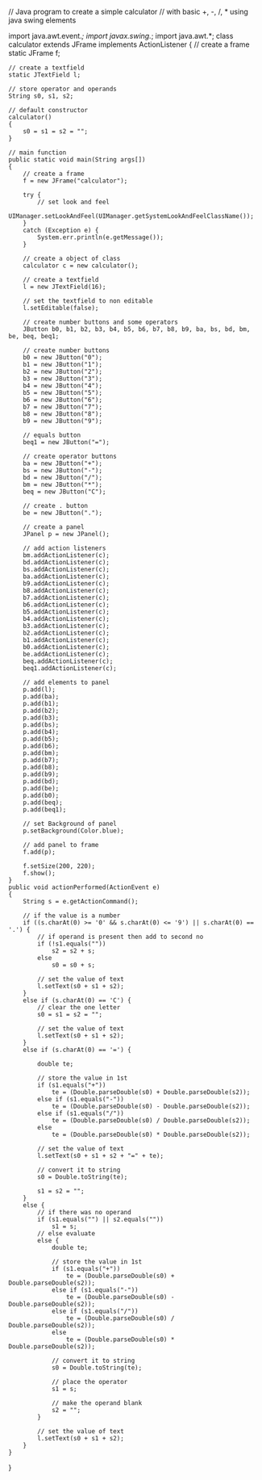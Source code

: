 // Java program to create a simple calculator
// with basic +, -, /, * using java swing elements
 
import java.awt.event.*;
import javax.swing.*;
import java.awt.*;
class calculator extends JFrame implements ActionListener {
    // create a frame
    static JFrame f;
 
    // create a textfield
    static JTextField l;
 
    // store operator and operands
    String s0, s1, s2;
 
    // default constructor
    calculator()
    {
        s0 = s1 = s2 = "";
    }
 
    // main function
    public static void main(String args[])
    {
        // create a frame
        f = new JFrame("calculator");
 
        try {
            // set look and feel
            UIManager.setLookAndFeel(UIManager.getSystemLookAndFeelClassName());
        }
        catch (Exception e) {
            System.err.println(e.getMessage());
        }
 
        // create a object of class
        calculator c = new calculator();
 
        // create a textfield
        l = new JTextField(16);
 
        // set the textfield to non editable
        l.setEditable(false);
 
        // create number buttons and some operators
        JButton b0, b1, b2, b3, b4, b5, b6, b7, b8, b9, ba, bs, bd, bm, be, beq, beq1;
 
        // create number buttons
        b0 = new JButton("0");
        b1 = new JButton("1");
        b2 = new JButton("2");
        b3 = new JButton("3");
        b4 = new JButton("4");
        b5 = new JButton("5");
        b6 = new JButton("6");
        b7 = new JButton("7");
        b8 = new JButton("8");
        b9 = new JButton("9");
 
        // equals button
        beq1 = new JButton("=");
 
        // create operator buttons
        ba = new JButton("+");
        bs = new JButton("-");
        bd = new JButton("/");
        bm = new JButton("*");
        beq = new JButton("C");
 
        // create . button
        be = new JButton(".");
 
        // create a panel
        JPanel p = new JPanel();
 
        // add action listeners
        bm.addActionListener(c);
        bd.addActionListener(c);
        bs.addActionListener(c);
        ba.addActionListener(c);
        b9.addActionListener(c);
        b8.addActionListener(c);
        b7.addActionListener(c);
        b6.addActionListener(c);
        b5.addActionListener(c);
        b4.addActionListener(c);
        b3.addActionListener(c);
        b2.addActionListener(c);
        b1.addActionListener(c);
        b0.addActionListener(c);
        be.addActionListener(c);
        beq.addActionListener(c);
        beq1.addActionListener(c);
 
        // add elements to panel
        p.add(l);
        p.add(ba);
        p.add(b1);
        p.add(b2);
        p.add(b3);
        p.add(bs);
        p.add(b4);
        p.add(b5);
        p.add(b6);
        p.add(bm);
        p.add(b7);
        p.add(b8);
        p.add(b9);
        p.add(bd);
        p.add(be);
        p.add(b0);
        p.add(beq);
        p.add(beq1);
 
        // set Background of panel
        p.setBackground(Color.blue);
 
        // add panel to frame
        f.add(p);
 
        f.setSize(200, 220);
        f.show();
    }
    public void actionPerformed(ActionEvent e)
    {
        String s = e.getActionCommand();
 
        // if the value is a number
        if ((s.charAt(0) >= '0' && s.charAt(0) <= '9') || s.charAt(0) == '.') {
            // if operand is present then add to second no
            if (!s1.equals(""))
                s2 = s2 + s;
            else
                s0 = s0 + s;
 
            // set the value of text
            l.setText(s0 + s1 + s2);
        }
        else if (s.charAt(0) == 'C') {
            // clear the one letter
            s0 = s1 = s2 = "";
 
            // set the value of text
            l.setText(s0 + s1 + s2);
        }
        else if (s.charAt(0) == '=') {
 
            double te;
 
            // store the value in 1st
            if (s1.equals("+"))
                te = (Double.parseDouble(s0) + Double.parseDouble(s2));
            else if (s1.equals("-"))
                te = (Double.parseDouble(s0) - Double.parseDouble(s2));
            else if (s1.equals("/"))
                te = (Double.parseDouble(s0) / Double.parseDouble(s2));
            else
                te = (Double.parseDouble(s0) * Double.parseDouble(s2));
 
            // set the value of text
            l.setText(s0 + s1 + s2 + "=" + te);
 
            // convert it to string
            s0 = Double.toString(te);
 
            s1 = s2 = "";
        }
        else {
            // if there was no operand
            if (s1.equals("") || s2.equals(""))
                s1 = s;
            // else evaluate
            else {
                double te;
 
                // store the value in 1st
                if (s1.equals("+"))
                    te = (Double.parseDouble(s0) + Double.parseDouble(s2));
                else if (s1.equals("-"))
                    te = (Double.parseDouble(s0) - Double.parseDouble(s2));
                else if (s1.equals("/"))
                    te = (Double.parseDouble(s0) / Double.parseDouble(s2));
                else
                    te = (Double.parseDouble(s0) * Double.parseDouble(s2));
 
                // convert it to string
                s0 = Double.toString(te);
 
                // place the operator
                s1 = s;
 
                // make the operand blank
                s2 = "";
            }
 
            // set the value of text
            l.setText(s0 + s1 + s2);
        }
    }
}
